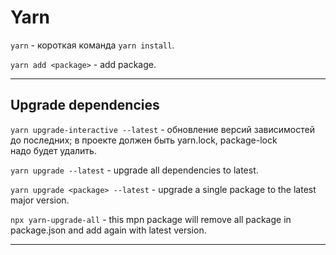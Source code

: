 # Yarn

`yarn` - короткая команда `yarn install`.

`yarn add <package>` - add package.
___

## Upgrade dependencies

`yarn upgrade-interactive --latest` - обновление версий зависимостей до последних; в проекте должен быть yarn.lock, package-lock  
надо будет удалить.

`yarn upgrade --latest` - upgrade all dependencies to latest.

`yarn upgrade <package> --latest` - upgrade a single package to the latest major version.

`npx yarn-upgrade-all` - this mpn package will remove all package in package.json and add again with latest version.
___



